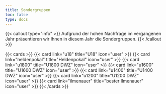 ```yaml
---
title: Sondergruppen
toc: false
type: docs
---
```


{{< callout type="info" >}}
Aufgrund der hohen Nachfrage im vergangenen Jahr präsentieren wir Ihnen in diesem Jahr die Sondergruppen.
{{< /callout >}}


{{< cards >}}
  {{< card link="u18" title="U18" icon="user" >}}
  {{< card link="heldenpokal" title="Heldenpokal" icon="user" >}}
  {{< card link="u1800" title="U1800 DWZ" icon="user" >}}
  {{< card link="u1600" title="U1600 DWZ" icon="user" >}}
  {{< card link="u1400" title="U1400 DWZ" icon="user" >}}
  {{< card link="u1200" title="U1200 DWZ" icon="user" >}}
  {{< card link="ilmenauer" title="bester Ilmenauer" icon="user" >}}
{{< /cards >}}


